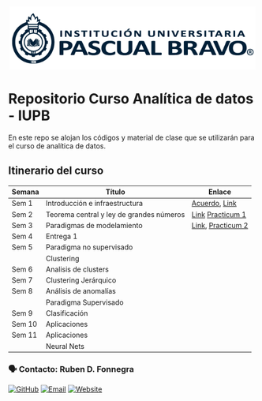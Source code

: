 
<center> <img src="Images/iupb_logo.png" width="500px"/> </center>


# Repositorio Curso Analítica de datos - IUPB

En este repo se alojan los códigos y material de clase que se utilizarán para el curso de analítica de datos. 


## Itinerario del curso

| Semana | Título | Enlace |
|---|---|---|
| Sem 1  | Introducción e infraestructura | [Acuerdo](https://drive.google.com/file/d/11paNIQki_Kevf3In5SLwaYnS3b77iPca/view), [Link](https://docs.google.com/presentation/d/137RJFWS8mQjaWugO7EcMGUhRBeToeU6AOgmpAwaHqG8/edit?usp=sharing)
| Sem 2  | Teorema central y ley de grandes números | [Link](https://docs.google.com/presentation/d/1f4w80HbtQPWiXKut-2Ezepie1Rrp4PiCMNZJSaiMwD0/edit?usp=sharing) [Practicum 1](https://github.com/rubenfonnegra/analitica_datos/blob/master/Sem_2/Practicum_1.ipynb) 
| Sem 3  | Paradigmas de modelamiento | [Link](https://docs.google.com/presentation/d/1ppdv35H4vk97xD9pP0X91SxHxBQbrRRxuMEP2RDeZeA/edit?usp=sharing), [Practicum 2](https://github.com/rubenfonnegra/analitica_datos/blob/master/Sem_3/Practicum_2.ipynb)
| Sem 4  | Entrega 1
| Sem 5  | Paradigma no supervisado | 
|        | Clustering | 
| Sem 6  | Analisis de clusters | 
| Sem 7  | Clustering Jerárquico | 
| Sem 8  | Análisis de anomalías | 
|        | Paradigma Supervisado | 
| Sem 9  | Clasificación | 
| Sem 10 | Aplicaciones | 
| Sem 11 | Aplicaciones | 
|        | Neural Nets | 



### 🗣️ Contacto: Ruben D. Fonnegra

  [![GitHub](https://img.shields.io/badge/github-%23121011.svg?style=for-the-badge&logo=github&logoColor=white)](https://github.com/rubenfonnegra) 
  [![Email](https://img.shields.io/badge/Email-c14438?style=for-the-badge&logo=gmail&logoColor=white)](mailto:ruben.fonnegra@pascuabravo.edu.co "Connect via Email")
  [![Website](https://img.shields.io/badge/website-%230070D1.svg?style=for-the-badge&logo=About.me&logoColor=white)](https://rubenfonnegra.github.io/)
